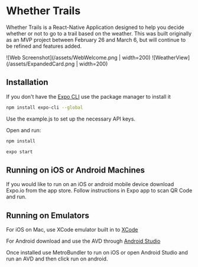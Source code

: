 # Whether Trails 

Whether Trails is a React-Native Application designed to help you decide whether or not to go to a trail based on the weather.
This was built originally as an MVP project between February 26 and March 6, but will continue to be refined and features added.

![Web Screenshot](/assets/WebWelcome.png | width=200)
![WeatherView](/assets/ExpandedCard.png | width=200)
## Installation

If you don't have the [Expo CLI](https://expo.io/learn) use the package manager to install it

```bash
npm install expo-cli --global
```

Use the example.js to set up the necessary API keys.

Open and run:
```bash
npm install
```

```bash
expo start
```

## Running on iOS or Android Machines

If you would like to run on an iOS or android mobile device download Expo.io from the app store.
Follow instructions in Expo app to scan QR Code and run.

## Running on Emulators

For iOS on Mac, use XCode emulator built in to [XCode](https://developer.apple.com/library/archive/documentation/IDEs/Conceptual/iOS_Simulator_Guide/GettingStartedwithiOSSimulator/GettingStartedwithiOSSimulator.html)

For Android download and use the AVD through [Android Studio](https://developer.android.com/studio)

Once installed use MetroBundler to run on iOS or open Android Studio and run an AVD and then click run on android.
